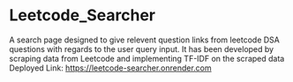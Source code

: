 # Leetcode_Searcher
A search page designed to give relevent question links from leetcode DSA questions with regards to the user query input.
It has been developed by scraping data from Leetcode and implementing TF-IDF on the scraped data
Deployed Link: https://leetcode-searcher.onrender.com

